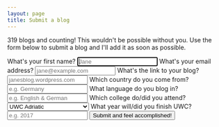 ```yaml
---
layout: page
title: Submit a blog
---
```


319 blogs and counting! This wouldn't be possible without you. Use the form below to submit a blog and I'll add it as soon as possible. 
<br>
<form action="//formspree.io/hello@uwcblog.com"
      method="POST">
    <label for="firstname">What's your first name?</label>
    <input type="text" name="firstname" placeholder="Jane" required="true" autofocus="true">
    <label for="_replyto">What's your email address?</label>
    <input type="email" name="_replyto" placeholder="jane@example.com" required="true">
    <label for="link">What's the link to your blog?</label>
    <input type="url" name="link" placeholder="janesblog.wordpress.com" required="true">
    <label for="country">Which country do you come from?</label>
    <input type="text" name="country" placeholder="e.g. Germany" required="true">
    <label for="language">What language do you blog in?</label>
    <input type="text" name="language" placeholder="e.g. English & German" required="true">
    <label for="uwc">Which college do/did you attend?</label>
    <select name="uwc" required="true">
		<option value="italy">UWC Adriatic</option>
		<option value="wales">UWC Atlantic College</option>
		<option value="costarica">UWC Costa Rica</option>
		<option value="china">UWC Changshu China</option>
		<option value="armenia">UWC Dilijan</option>
		<option value="hongkong">UWC Li Po Chun</option>
		<option value="netherlands">UWC Maastricht</option>
		<option value="india">Mahindra UWC Of India</option>
		<option value="uwc-adriatic">UWC Mostar</option>
		<option value="canada">UWC Pearson College</option>
		<option value="norway">UWC Red Cross Nordic</option>
		<option value="germany">UWC Robert Bosch College</option>
		<option value="singapore">UWC South East Asia</option>
		<option value="usa">UWC USA</option>
		<option value="swaziland">Waterford Kamhlaba UWC</option>
	</select>
    <label for="year">What year will/did you finish UWC?</label>
    <input type="number" name="year" placeholder="e.g. 2017" required="true">
    <input type="hidden" name="_subject" value="New UWC Blog Submission" />
    <input type="hidden" name="_next" value="//uwcblogs.com/success.html" />
    <input type="text" name="_gotcha" style="display:none" />
    <button type="submit">Submit and feel accomplished!</button>
</form>